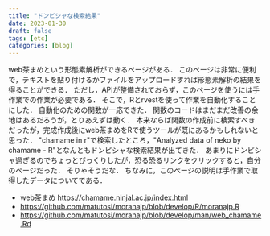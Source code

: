 ```yaml
---
title: "ドンピシャな検索結果"
date: 2023-01-30
draft: false
tags: [etc]
categories: [blog]
---
```


web茶まめという形態素解析ができるページがある．
このページは非常に便利で，テキストを貼り付けるかファイルをアップロードすれば形態素解析の結果を得ることができる．
ただし，APIが整備されておらず，このページを使うには手作業での作業が必要である．
そこで，Rとrvestを使って作業を自動化することにした．
自動化のための関数が一応できた．
関数のコードはまだまだ改善の余地はあるだろうが，とりあえずは動く．
本来ならば関数の作成前に検索すべきだったが，完成作成後にweb茶まめをRで使うツールが既にあるかもしれないと思った．
"chamame in r"で検索したところ，"Analyzed data of neko by chamame - R"となんともドンピシャな検索結果が出てきた．
あまりにドンピシャ過ぎるのでちょっとびっくりしたが，恐る恐るリンクをクリックすると，自分のページだった．
そりゃそうだな．
ちなみに，このページの説明は手作業で取得したデータについてである．

- web茶まめ https://chamame.ninjal.ac.jp/index.html   
- https://github.com/matutosi/moranajp/blob/develop/R/moranajp.R   
- https://github.com/matutosi/moranajp/blob/develop/man/web_chamame.Rd   
